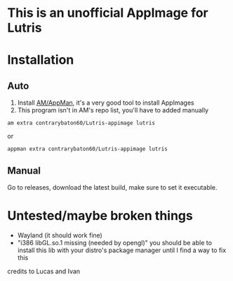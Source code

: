 # This is an unofficial AppImage for Lutris

# Installation
## Auto
1. Install [AM/AppMan](https://github.com/ivan-hc/AM), it's a very good tool to install AppImages
2. This program isn't in AM's repo list, you'll have to added manually

`am extra contrarybaton60/Lutris-appimage lutris`

or

`appman extra contrarybaton60/Lutris-appimage lutris`

## Manual

Go to releases, download the latest build, make sure to set it executable.

# Untested/maybe broken things
- Wayland (it should work fine)
- "i386 libGL.so.1 missing (needed by opengl)" you should be able to install this lib with your distro's package manager until I find a way to fix this


credits to Lucas and Ivan
